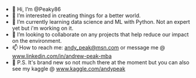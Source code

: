 - 👋 Hi, I’m @Peaky86
- 👀 I’m interested in creating things for a better world.
- 🌱 I’m currently learning data science and ML with Python. Not an expert yet but i'm working on it.
- 💞️ I’m looking to collaborate on any projects that help reduce our impact on the environment.
- 📫 How to reach me: andy_peak@msn.com or message me @ www.linkedin.com/in/andrew-peak-mba
- 👀 P.S. It's brand new so not much there at the moment but you can also see my kaggle @ www.kaggle.com/andypeak

<!---
Peaky86/Peaky86 is a ✨ special ✨ repository because its `README.md` (this file) appears on your GitHub profile.
You can click the Preview link to take a look at your changes.
--->
